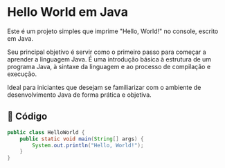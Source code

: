 # Hello World em Java

Este é um projeto simples que imprime "Hello, World!" no console, escrito em Java.  

Seu principal objetivo é servir como o primeiro passo para começar a aprender a linguagem Java. É uma introdução básica à estrutura de um programa Java, à sintaxe da linguagem e ao processo de compilação e execução.

Ideal para iniciantes que desejam se familiarizar com o ambiente de desenvolvimento Java de forma prática e objetiva.

## 🧾 Código

```java
public class HelloWorld {
    public static void main(String[] args) {
        System.out.println("Hello, World!");
    }
}
